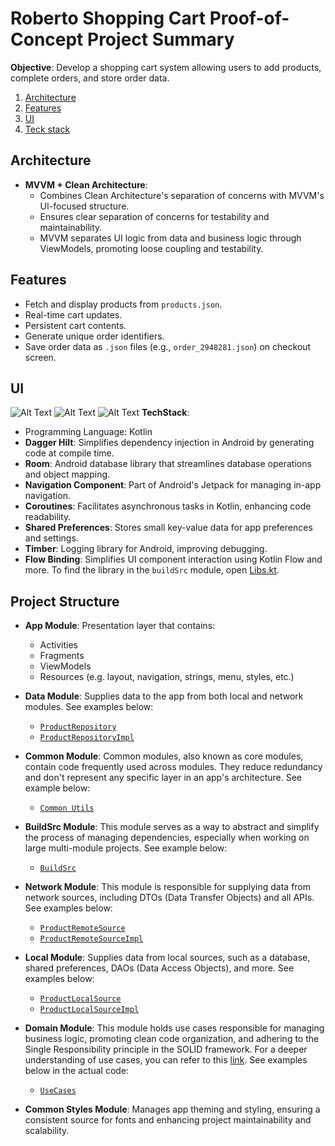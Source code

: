 # Roberto Shopping Cart Proof-of-Concept Project Summary

**Objective**: Develop a shopping cart system allowing users to add products, complete orders, and store order data.
1. [Architecture](#architecture)
2. [Features](#features)
3. [UI](#ui)
4. [Teck stack](#technology-used)

## Architecture

- **MVVM + Clean Architecture**:
  - Combines Clean Architecture's separation of concerns with MVVM's UI-focused structure.
  - Ensures clear separation of concerns for testability and maintainability.
  - MVVM separates UI logic from data and business logic through ViewModels, promoting loose coupling and testability.

## Features
- Fetch and display products from `products.json`.
- Real-time cart updates.
- Persistent cart contents.
- Generate unique order identifiers.
- Save order data as `.json` files (e.g., `order_2948281.json`) on checkout screen.


## UI
![Alt Text](https://drive.google.com/uc?export=download&id=1F7D6N6tI6Sca0EEgRgo_91PZ0hk_U7KT)
![Alt Text](https://drive.google.com/uc?export=download&id=1F7D6N6tI6Sca0EEgRgo_91PZ0hk_U7KT)
![Alt Text](https://drive.google.com/uc?export=download&id=1F7D6N6tI6Sca0EEgRgo_91PZ0hk_U7KT)
**TechStack**:
- Programming Language: Kotlin
- **Dagger Hilt**: Simplifies dependency injection in Android by generating code at compile time.
- **Room**: Android database library that streamlines database operations and object mapping.
- **Navigation Component**: Part of Android's Jetpack for managing in-app navigation.
- **Coroutines**: Facilitates asynchronous tasks in Kotlin, enhancing code readability.
- **Shared Preferences**: Stores small key-value data for app preferences and settings.
- **Timber**: Logging library for Android, improving debugging.
- **Flow Binding**: Simplifies UI component interaction using Kotlin Flow and more. To find the library in the `buildSrc` module, open [Libs.kt](https://github.com/Rebolos/rob-products-app/blob/develop/buildSrc/src/main/java/Libs.kt).


## Project Structure

- **App Module**: Presentation layer that contains:
  - Activities
  - Fragments
  - ViewModels
  - Resources (e.g. layout, navigation, strings, menu, styles, etc.)

- **Data Module**: Supplies data to the app from both local and network modules. See examples below:
  - [`ProductRepository`](https://github.com/Rebolos/rob-products-app/blob/develop/data/src/main/java/com/rob_products_data/feature/product/source/ProductRepository.kt)
  - [`ProductRepositoryImpl`](https://github.com/Rebolos/rob-products-app/blob/develop/data/src/main/java/com/rob_products_data/feature/product/source/impl/ProductRepositoryImpl.kt)

- **Common Module**: Common modules, also known as core modules, contain code frequently used across modules. They reduce redundancy and don't represent any specific layer in an app's architecture. See example below:
  - [`Common Utils`](https://github.com/Rebolos/rob-products-app/tree/develop/common/src/main/java/com/rob_product_common)

- **BuildSrc Module**: This module serves as a way to abstract and simplify the process of managing dependencies, especially when working on large multi-module projects. See example below:
  - [`BuildSrc`](https://github.com/Rebolos/rob-products-app/tree/develop/buildSrc/src/main/java)

- **Network Module**: This module is responsible for supplying data from network sources, including DTOs (Data Transfer Objects) and all APIs. See examples below:
  - [`ProductRemoteSource`](https://github.com/Rebolos/rob-products-app/blob/develop/network/src/main/java/com/example/network/feature/products/model/ProductRemoteSource.kt)
  - [`ProductRemoteSourceImpl`](https://github.com/Rebolos/rob-products-app/blob/develop/network/src/main/java/com/example/network/feature/products/model/ProductRemoteSourceImpl.kt)

- **Local Module**: Supplies data from local sources, such as a database, shared preferences, DAOs (Data Access Objects), and more. See examples below:
  - [`ProductLocalSource`](https://github.com/Rebolos/rob-products-app/blob/develop/local/src/main/java/com/roberto_product/local/feature/product/ProductLocalSource.kt)
  - [`ProductLocalSourceImpl`](https://github.com/Rebolos/rob-products-app/blob/develop/local/src/main/java/com/roberto_product/local/feature/product/ProductLocalSourceImpl.kt)

- **Domain Module**: This module holds use cases responsible for managing business logic, promoting clean code organization, and adhering to the Single Responsibility principle in the SOLID framework. For a deeper understanding of use cases, you can refer to this [link](https://developer.android.com/topic/architecture/domain-layer). See examples below in the actual code:
  - [`UseCases`](https://github.com/Rebolos/rob-products-app/tree/develop/domain/src/main/java/com/rob_product_domain/usecase/feature/product)

- **Common Styles Module**: Manages app theming and styling, ensuring a consistent source for fonts and enhancing project maintainability and scalability.
